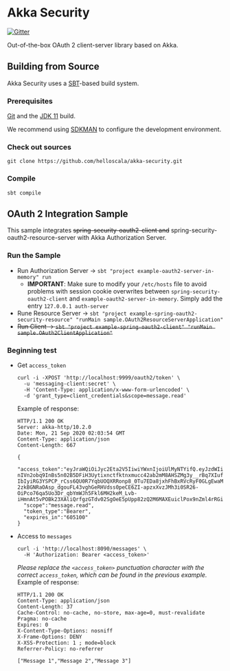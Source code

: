 # Akka Security

[![Gitter](https://badges.gitter.im/helloscala/akka-security.svg)](https://gitter.im/helloscala/akka-security?utm_source=badge&utm_medium=badge&utm_campaign=pr-badge)

Out-of-the-box OAuth 2 client-server library based on Akka.

## Building from Source

Akka Security uses a [SBT](https://www.scala-sbt.org/)-based build system.

### Prerequisites

[Git](https://git-scm.com/downloads) and the [JDK 11](https://adoptopenjdk.net/?variant=openjdk11&jvmVariant=hotspot) build.

We recommend using [SDKMAN](https://sdkman.io/) to configure the development environment.

### Check out sources

```
git clone https://github.com/helloscala/akka-security.git
```

### Compile

```
sbt compile
```

## OAuth 2 Integration Sample

This sample integrates ~~spring-security-oauth2-client and~~ spring-security-oauth2-resource-server with Akka Authorization Server.

### Run the Sample

- Run Authorization Server -> `sbt "project example-oauth2-server-in-memory" run`
    - **IMPORTANT**: Make sure to modify your `/etc/hosts` file to avoid problems with session cookie overwrites between `spring-security-oauth2-client` and `example-oauth2-server-in-memory`. Simply add the entry `127.0.0.1 auth-server`
- Rune Resource Server -> `sbt "project example-spring-oauth2-security-resource" "runMain sample.OAuth2ResourceServerApplication"`
- ~~Run Client -> `sbt "project example-spring-oauth2-client" "runMain sample.OAuth2ClientApplication"`~~

### Beginning test

- Get `access_token`
    ```
    curl -i -XPOST 'http://localhost:9999/oauth2/token' \
      -u 'messaging-client:secret' \
      -H 'Content-Type: application/x-www-form-urlencoded' \
      -d 'grant_type=client_credentials&scope=message.read'
    ```
    Example of response:
    ```
    HTTP/1.1 200 OK
    Server: akka-http/10.2.0
    Date: Mon, 21 Sep 2020 02:03:54 GMT
    Content-Type: application/json
    Content-Length: 667
    
    {
      "access_token":"eyJraWQiOiJyc2Eta2V5IiwiYWxnIjoiUlMyNTYifQ.eyJzdWIiOiJtZXNzYWdpbmctY2xpZW50Iiwic2NvcGUiOiJtZXNzYWdlLnJlYWQiLCJpc3MiOiJodHRwczpcL1wvYWtrYS1zZWN1cml0eS5oZWxsb3NjYWxhLmNvbSIsImV4cCI6MTYwMTI1ODkzNCwiaWF0IjoxNjAwNjUzODM0LCJqdGkiOiJyc2Eta2V5In0.SjUQQW0lcc3y4VmR-nIVn2obq9InBs5n02B5DFiH3Uytixnctfktnxmucc42ab2mM8AHSZMg3y__rBq7XIufZJT1-IbIyiRG3YSPCP_rCss6QU0R7YqbUOQXRRonp8_0Tu7EDa8jxhFhBxRVcRyF0GLgEwaMqDpuOtBrGbEc5Nq-2zkBGNRaOAsp_dgouFL43vghGeRHVdss0peCE6ZI-apzxXvzJMh3i0SR26-OiPco76qa5Uo3Dr_qbYmWJh5Fkl6MH2keM_Lvb-iHmnAt5vPOBk23XAliQrfgzGTdv02SgOeE5pUpp82zQ2M6MAXEuiclPox9nZml4rRGi3UEaA",
      "scope":"message.read",
      "token_type":"Bearer",
      "expires_in":"605100"
    }
    ```
- Access to `messages`
    ```
    curl -i 'http://localhost:8090/messages' \
      -H 'Authorization: Bearer <access_token>'
    ```
    *Please replace the `<access_token>` punctuation character with the correct `access_token`, which can be found in the previous example.* Example of response:
    ```
    HTTP/1.1 200 OK
    Content-Type: application/json
    Content-Length: 37
    Cache-Control: no-cache, no-store, max-age=0, must-revalidate
    Pragma: no-cache
    Expires: 0
    X-Content-Type-Options: nosniff
    X-Frame-Options: DENY
    X-XSS-Protection: 1 ; mode=block
    Referrer-Policy: no-referrer
    
    ["Message 1","Message 2","Message 3"]
    ```
